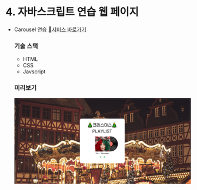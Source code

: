 # 4. 자바스크립트 연습 웹 페이지
  - Carousel 연습
    [🚀서비스 바로가기](https://dreamofheaven.github.io/04js/carousel.html)
    ### 기술 스택
    <ul>
      <li>HTML</li>
      <li>CSS</li>
      <li>Javscript</li>
    </ul>

    ### 미리보기
    <img src="readme_img/carousel.PNG" alt="메인화면">